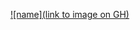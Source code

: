 [![name](link to image on GH)](https://github.com/bv42/first_birthday/blob/master/img/img1.png?raw=true)
